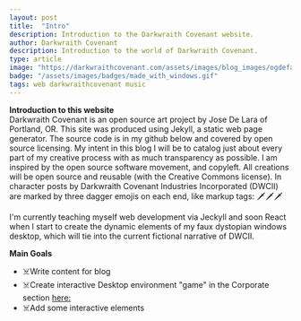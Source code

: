 ```yaml
---
layout: post
title:  "Intro"
description: Introduction to the Darkwraith Covenant website. 
author: Darkwraith Covenant
description: Introduction to the world of Darkwraith Covenant.
type: article
image: "https://darkwraithcovenant.com/assets/images/blog_images/ogdefaultimg.png"
badge: "/assets/images/badges/made_with_windows.gif"
tags: web darkwraithcovenant music 
---
```

**Introduction to this website**  
Darkwraith Covenant is an open source art project by Jose De Lara of Portland, OR. This site was produced using Jekyll, a static web page generator. The source code is in my github below and covered by open source licensing. My intent in this blog I will be to catalog just about every part of my creative process with as much transparency as possible. I am inspired by the open source software movement, and copyleft. All creations will be open source and reusable (with the Creative Commons license). In character posts by Darkwraith Covenant Industries Incorporated (DWCII) are marked by three dagger emojis on each end, like markup tags: 🗡️🗡️🗡️

I'm currently teaching myself web development via Jeckyll and soon React when I start to create the dynamic elements of my faux dystopian windows desktop, which will tie into the current fictional narrative of DWCII. 

**Main Goals**
- ☠️Write content for blog
- ☠️Create interactive Desktop environment "game" in the Corporate section [here:](/corporate.html)
- ☠️Add some interactive elements